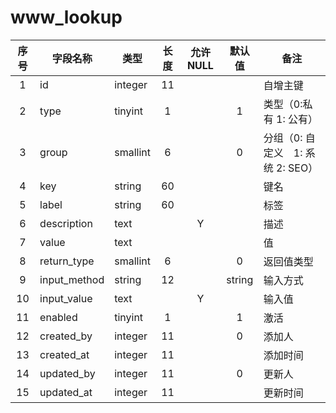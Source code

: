 www_lookup
==========
| 序号 | 字段名称 | 类型 | 长度 | 允许 NULL | 默认值 | 备注 | 
| :---: | --- | --- | :---: | :---: | :---: | --- | 
|  1 | id           | integer  | 11 |   |        | 自增主键            | 
|  2 | type         | tinyint  | 1  |   | 1      | 类型（0:私有 1: 公有） | 
|  3 | group        | smallint | 6  |   | 0      | 分组（0: 自定义　1: 系统 2: SEO） | 
|  4 | key          | string   | 60 |   |        | 键名                  | 
|  5 | label        | string   | 60 |   |        | 标签                  | 
|  6 | description  | text     |    | Y |        | 描述                  | 
|  7 | value        | text     |    |   |        | 值                     | 
|  8 | return_type  | smallint | 6  |   | 0      | 返回值类型         | 
|  9 | input_method | string   | 12 |   | string | 输入方式            | 
| 10 | input_value  | text     |    | Y |        | 输入值               | 
| 11 | enabled      | tinyint  | 1  |   | 1      | 激活                  | 
| 12 | created_by   | integer  | 11 |   | 0      | 添加人               | 
| 13 | created_at   | integer  | 11 |   |        | 添加时间            | 
| 14 | updated_by   | integer  | 11 |   | 0      | 更新人               | 
| 15 | updated_at   | integer  | 11 |   |        | 更新时间            | 

